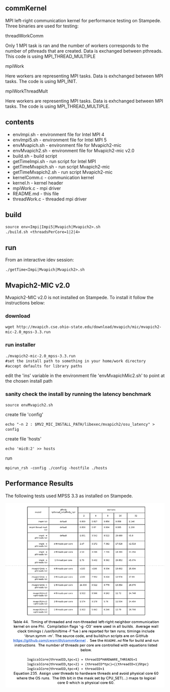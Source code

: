 ## commKernel
MPI left-right communication kernel for performance testing on Stampede.  Three binaries are used for testing:

threadWorkComm

Only 1 MPI task is ran and the number of workers corresponds to the number of pthreads that are created. Data is exchanged between pthreads. This code is using MPI_THREAD_MULTIPLE

mpiWork

Here workers are representing MPI tasks. Data is exhchanged between MPI tasks. The code is using MPI_INIT.

mpiWorkThreadMult

Here workers are representing MPI tasks. Data is exhchanged between MPI tasks. The code is using MPI_THREAD_MULTIPLE.

## contents
- envImpi.sh - environment file for Intel MPI 4
- envImpi5.sh - environment file for Intel MPI 5
- envMvapich.sh - environment file for Mvapich2-mic
- envMvapich2.sh - environment file for Mvapich2-mic v2.0
- build.sh - build script 
- getTimeImpi.sh - run script for Intel MPI
- getTimeMvapich.sh - run script Mvapich2-mic
- getTimeMvapich2.sh - run script Mvapich2-mic
- kernelComm.c - communication kernel
- kernel.h - kernel header
- mpiWork.c - mpi driver
- README.md - this file 
- threadWork.c - threaded mpi driver

## build
    source env<Impi|Impi5|Mvapich|Mvapich2>.sh
    ./build.sh <threadsPerCore=1|2|4>

## run
From an interactive idev session:

    ./getTime<Impi|Mvapich|Mvapich2>.sh

## Mvapich2-MIC v2.0
Mvapich2-MIC v2.0 is not installed on Stampede.  To install it follow the instructions below:

### download
    wget http://mvapich.cse.ohio-state.edu/download/mvapich/mic/mvapich2-mic-2.0_mpss-3.3.run

### run installer
    ./mvapich2-mic-2.0_mpss-3.3.run
    #set the install path to something in your home/work directory
    #accept defaults for library paths 
edit the 'ins' variable in the environment file 'envMvapichMic2.sh' to point at the chosen install path

### sanity check the install by running the latency benchmark

    source envMvapich2.sh
create file 'config'

    echo "-n 2 : $MV2_MIC_INSTALL_PATH/libexec/mvapich2/osu_latency" > config
create file 'hosts'

    echo 'mic0:2' >> hosts
run

    mpirun_rsh -config ./config -hostfile ./hosts

## Performance Results

The following tests used MPSS 3.3 as installed on Stampede.

![alt text](
https://github.com/cwsmith/commKernel/raw/master/mpiThreadMultiplePerformanceOnPhi.png
"Performance Results")

